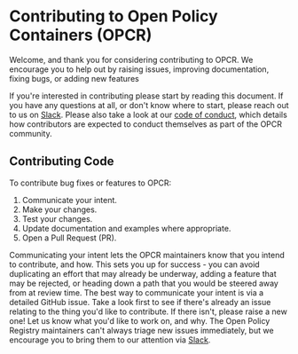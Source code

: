 # Contributing to Open Policy Containers (OPCR)

Welcome, and thank you for considering contributing to OPCR. We encourage
you to help out by raising issues, improving documentation, fixing bugs, or
adding new features

If you're interested in contributing please start by reading this document. If
you have any questions at all, or don't know where to start, please reach out to
us on [Slack](SLACK). Please also take a look at our [code of conduct](CODE_OF_CONDUCT), which details
how contributors are expected to conduct themselves as part of the OPCR
community.

## Contributing Code

To contribute bug fixes or features to OPCR:

1. Communicate your intent.
1. Make your changes.
1. Test your changes.
1. Update documentation and examples where appropriate.
1. Open a Pull Request (PR).

Communicating your intent lets the OPCR maintainers know that you intend
to contribute, and how. This sets you up for success - you can avoid duplicating
an effort that may already be underway, adding a feature that may be rejected,
or heading down a path that you would be steered away from at review time. The
best way to communicate your intent is via a detailed GitHub issue. Take a look
first to see if there's already an issue relating to the thing you'd like to
contribute. If there isn't, please raise a new one! Let us know what you'd like
to work on, and why. The Open Policy Registry maintainers can't always triage new issues
immediately, but we encourage you to bring them to our attention via [Slack](Slack).
